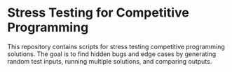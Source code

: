 # Stress Testing for Competitive Programming
This repository contains scripts for stress testing competitive programming solutions. The goal is to find hidden bugs and edge cases by generating random test inputs, running multiple solutions, and comparing outputs.
